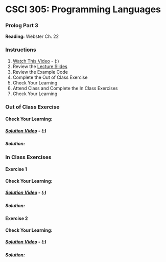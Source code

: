 # CSCI 305: Programming Languages

### Prolog Part 3

**Reading:** Webster Ch. 22

### Instructions
1. [Watch This Video]() - (:)
2. Review the [Lecture Slides](slides/Lecture37.pdf)
3. Review the Example Code
4. Complete the Out of Class Exercise
5. Check Your Learning
6. Attend Class and Complete the In Class Exercises
7. Check Your Learning

### Out of Class Exercise

#### Check Your Learning:

##### [Solution Video]() - (:)

##### Solution:

### In Class Exercises

#### Exercise 1

#### Check Your Learning:

##### [Solution Video]() - (:)

##### Solution:

#### Exercise 2

#### Check Your Learning:

##### [Solution Video]() - (:)

##### Solution:
